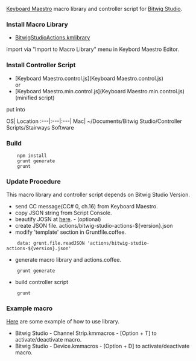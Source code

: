 [Keyboard Maestro](http://www.keyboardmaestro.com/main/) macro library and controller script for [Bitwig Studio](http://www.bitwig.com/en/bitwig-studio/overview.html).


### Install Macro Library
- [BitwigStudioActions.kmlibrary](BitwigStudioActions.kmlibrary)

import via "Import to Macro Library" menu in Keybord Maestro Editor.


### Install Controller Script
- [Keyboard Maestro.control.js](Keyboard Maestro.control.js)
<br/>or
- [Keyboard Maestro.min.control.js](Keyboard Maestro.min.control.js) (minified script)

put into

OS| Location
:---|:---|:---|
Mac| ~/Documents/Bitwig Studio/Controller Scripts/Stairways Software

### Build
```
    npm install
    grunt generate
    grunt
```

### Update Procedure
This macro library and controller script depends on Bitwig Studio Version.

- send CC message(CC# 0, ch.16) from Keyboard Maestro.
- copy JSON string from Script Console.
- beautify JOSN at [here](http://archive.dojotoolkit.org/nightly/checkout/dojox/gfx/demos/beautify.html). - (optional)
- create JSON file. actions/bitwig-studio-actions-${version}.json
- modify 'template' section in Gruntfile.coffee.
```
    data: grunt.file.readJSON 'actions/bitwig-studio-actions-${version}.json'
```
- generate macro library and actions.coffee.
```
    grunt generate
```
- build controller script
```
    grunt
```

### Example macro
[Here](example) are some example of how to use library.

- Bitwig Studio - Channel Strip.kmmacros  - [Option + T] to activate/deactivate macro.
- Bitwig Studio - Device.kmmacros  - [Option + D] to activate/deactivate macro.

